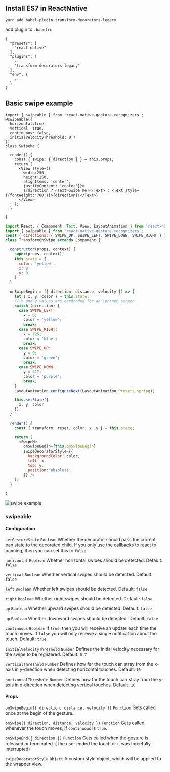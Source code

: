 ## Install ES7 in ReactNative

`yarn add babel-plugin-transform-decorators-legacy`

add plugin to `.babelrc`

```
{
  "presets": [
    "react-native"
  ],
  "plugins": [
    ...
    "transform-decorators-legacy"
  ],
  "env": {
    ...
  }
}

```

## Basic swipe example
```
import { swipeable } from 'react-native-gesture-recognizers';
@swipeable({
  horizontal:true,
  vertical: true,
  continuous: false,
  initialVelocityThreshold: 0.7
})
class SwipeMe {

  render() {
    const { swipe: { direction } } = this.props;
    return (
      <View style={{
        width:250,
        height:250,
        alignItems: 'center',
        justifyContent: 'center'}}>
        {!direction ? <Text>Swipe me!</Text> : <Text style={{fontWeight:'700'}}>{direction}!</Text>}
      </View>
    );
  }

}

```


```javascript
import React, { Component, Text, View, LayoutAnimation } from 'react-native';
import { swipeable } from 'react-native-gesture-recognizers';
const { directions: { SWIPE_UP, SWIPE_LEFT, SWIPE_DOWN, SWIPE_RIGHT } } = swipeable;
class TransformOnSwipe extends Component {

  constructor(props, context) {
    super(props, context);
    this.state = {
      color: 'yellow',
      x: 0,
      y: 0,
    }
  }

  onSwipeBegin = ({ direction, distance, velocity }) => {
    let { x, y, color } = this.state;
    // x and y values are hardcoded for an iphone6 screen
    switch (direction) {
      case SWIPE_LEFT:
        x = 0;
        color = 'yellow';
        break;
      case SWIPE_RIGHT:
        x = 125;
        color = 'blue';
        break;
      case SWIPE_UP:
        y = 0;
        color = 'green';
        break;
      case SWIPE_DOWN:
        y = 417;
        color = 'purple';
        break;
    }
    LayoutAnimation.configureNext(LayoutAnimation.Presets.spring);

    this.setState({
      x, y, color
    });
  }

  render() {
    const { transform, reset, color, x ,y } = this.state;

    return (
      <SwipeMe
        onSwipeBegin={this.onSwipeBegin}
        swipeDecoratorStyle={{
          backgroundColor: color,
          left: x,
          top: y,
          position:'absolute',
        }} />
    );
  }

}
```
![swipe example](http://lum.pe/react-native-gesture-recognizers-swiping.gif)

### swipeable

#### Configuration
`setGestureState` `Boolean`
Whether the decorator should pass the current pan state to the decorated child. If you only use the callbacks to react to panning, then you can set this to `false`.

`horizontal` `Boolean`
Whether horizontal swipes should be detected.
Default: `false`

`vertical` `Boolean`
Whether vertical swipes should be detected.
Default: `false`

`left` `Boolean`
Whether left swipes should be detected.
Default: `false`

`right` `Boolean`
Whether right swipes should be detected.
Default: `false`

`up` `Boolean`
Whether upward swipes should be detected.
Default: `false`

`up` `Boolean`
Whether downward swipes should be detected.
Default: `false`

`continuous` `Boolean`
If `true`, then you will receive an update each time the touch moves. If `false` you will only receive a single notification about the touch.
Default: `true`

`initialVelocityThreshold` `Number`
Defines the initial velocity necessary for the swipe to be registered.
Default: `0.7`

`verticalThreshold` `Number`
Defines how far the touch can stray from the x-axis in y-direction when detecting horizontal touches.
Default: `10`

`horizontalThreshold` `Number`
Defines how far the touch can stray from the y-axis in x-direction when detecting vertical touches.
Default: `10`

#### Props
`onSwipeBegin({ direction, distance, velocity })` `Function`
Gets called once at the begin of the gesture.

`onSwipe({ direction, distance, velocity })` `Function`
Gets called whenever the touch moves, if `continuous` is `true`.

`onSwipeEnd({ direction })` `Function`
Gets called when the gesture is released or terminated. (The user ended the touch or it was forcefully interrupted)

`swipeDecoratorStyle` `Object`
A custom style object, which will be applied to the wrapper view.
